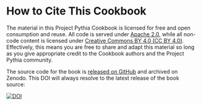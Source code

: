 # How to Cite This Cookbook

The material in this Project Pythia Cookbook is licensed for free and open consumption and reuse. All code is served under [Apache 2.0](https://www.apache.org/licenses/LICENSE-2.0), while all non-code content is licensed under [Creative Commons BY 4.0 (CC BY 4.0)](https://creativecommons.org/licenses/by/4.0/). Effectively, this means you are free to share and adapt this material so long as you give appropriate credit to the Cookbook authors and the Project Pythia community.

The source code for the book is [released on GitHub](https://github.com/ProjectPythia/CFC-extreme-weather-cookbook) and archived on Zenodo. This DOI will always resolve to the latest release of the book source:

[![DOI](https://zenodo.org/badge/813816008.svg)](https://zenodo.org/badge/latestdoi/813816008)

